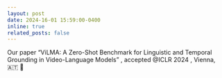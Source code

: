 ```yaml
---
layout: post
date: 2024-16-01 15:59:00-0400
inline: true
related_posts: false
---
```


Our paper “ViLMA: A Zero-Shot Benchmark for Linguistic and Temporal Grounding in Video-Language Models” , accepted @ICLR 2024 , Vienna,🇦🇹 🎉